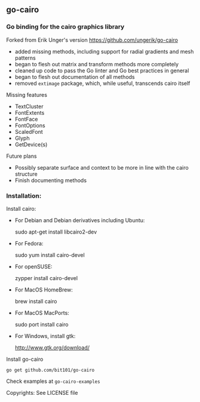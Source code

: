 ## go-cairo

### Go binding for the cairo graphics library

Forked from Erik Unger's version https://github.com/ungerik/go-cairo
* added missing methods, including support for radial gradients and mesh patterns
* began to flesh out matrix and transform methods more completely
* cleaned up code to pass the Go linter and Go best practices in general
* began to flesh out documentation of all methods
* removed `extimage` package, which, while useful, transcends cairo itself

Missing features
* TextCluster
* FontExtents
* FontFace
* FontOptions
* ScaledFont
* Glyph
* GetDevice(s)

Future plans
* Possibly separate surface and context to be more in line with the cairo structure
* Finish documenting methods

### Installation:

Install cairo:

* For Debian and Debian derivatives including Ubuntu:

	sudo apt-get install libcairo2-dev

* For Fedora:

	sudo yum install cairo-devel

* For openSUSE:

	zypper install cairo-devel
	
* For MacOS HomeBrew:

	brew install cairo

* For MacOS MacPorts:

	sudo port install cairo

* For Windows, install gtk:

	http://www.gtk.org/download/

Install go-cairo

	go get github.com/bit101/go-cairo

Check examples at `go-cairo-examples`

Copyrights: See LICENSE file
